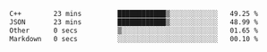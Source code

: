 <!--START_SECTION:waka-->

```txt
C++        23 mins         ████████████▒░░░░░░░░░░░░   49.25 %
JSON       23 mins         ████████████▒░░░░░░░░░░░░   48.99 %
Other      0 secs          ▒░░░░░░░░░░░░░░░░░░░░░░░░   01.65 %
Markdown   0 secs          ░░░░░░░░░░░░░░░░░░░░░░░░░   00.10 %
```

<!--END_SECTION:waka-->
